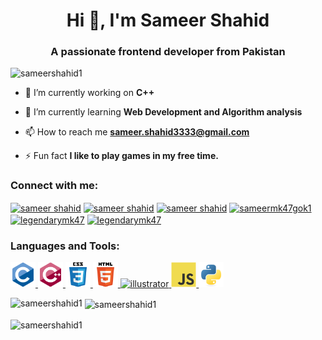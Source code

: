<h1 align="center">Hi 👋, I'm Sameer Shahid</h1>
<h3 align="center">A passionate frontend developer from Pakistan</h3>

<p align="left"> <img src="https://komarev.com/ghpvc/?username=sameershahid1&label=Profile%20views&color=0e75b6&style=flat" alt="sameershahid1" /> </p>

- 🔭 I’m currently working on **C++**

- 🌱 I’m currently learning **Web Development and Algorithm analysis**

- 📫 How to reach me **sameer.shahid3333@gmail.com**

- ⚡ Fun fact **I like to play games in my free time.**

<h3 align="left">Connect with me:</h3>
<p align="left">
<a href="https://linkedin.com/in/sameer shahid" target="blank"><img align="center" src="https://raw.githubusercontent.com/rahuldkjain/github-profile-readme-generator/master/src/images/icons/Social/linked-in-alt.svg" alt="sameer shahid" height="30" width="40" /></a>
<a href="https://fb.com/sameer shahid" target="blank"><img align="center" src="https://raw.githubusercontent.com/rahuldkjain/github-profile-readme-generator/master/src/images/icons/Social/facebook.svg" alt="sameer shahid" height="30" width="40" /></a>
<a href="https://instagram.com/sameer shahid" target="blank"><img align="center" src="https://raw.githubusercontent.com/rahuldkjain/github-profile-readme-generator/master/src/images/icons/Social/instagram.svg" alt="sameer shahid" height="30" width="40" /></a>
<a href="https://www.codechef.com/users/sameermk47gok1" target="blank"><img align="center" src="https://cdn.jsdelivr.net/npm/simple-icons@3.1.0/icons/codechef.svg" alt="sameermk47gok1" height="30" width="40" /></a>
<a href="https://www.hackerrank.com/legendarymk47" target="blank"><img align="center" src="https://raw.githubusercontent.com/rahuldkjain/github-profile-readme-generator/master/src/images/icons/Social/hackerrank.svg" alt="legendarymk47" height="30" width="40" /></a>
<a href="https://www.leetcode.com/legendarymk47" target="blank"><img align="center" src="https://raw.githubusercontent.com/rahuldkjain/github-profile-readme-generator/master/src/images/icons/Social/leet-code.svg" alt="legendarymk47" height="30" width="40" /></a>
</p>

<h3 align="left">Languages and Tools:</h3>
<p align="left"> <a href="https://www.cprogramming.com/" target="_blank" rel="noreferrer"> <img src="https://raw.githubusercontent.com/devicons/devicon/master/icons/c/c-original.svg" alt="c" width="40" height="40"/> </a> <a href="https://www.w3schools.com/cpp/" target="_blank" rel="noreferrer"> <img src="https://raw.githubusercontent.com/devicons/devicon/master/icons/cplusplus/cplusplus-original.svg" alt="cplusplus" width="40" height="40"/> </a> <a href="https://www.w3schools.com/css/" target="_blank" rel="noreferrer"> <img src="https://raw.githubusercontent.com/devicons/devicon/master/icons/css3/css3-original-wordmark.svg" alt="css3" width="40" height="40"/> </a> <a href="https://www.w3.org/html/" target="_blank" rel="noreferrer"> <img src="https://raw.githubusercontent.com/devicons/devicon/master/icons/html5/html5-original-wordmark.svg" alt="html5" width="40" height="40"/> </a> <a href="https://www.adobe.com/in/products/illustrator.html" target="_blank" rel="noreferrer"> <img src="https://www.vectorlogo.zone/logos/adobe_illustrator/adobe_illustrator-icon.svg" alt="illustrator" width="40" height="40"/> </a> <a href="https://developer.mozilla.org/en-US/docs/Web/JavaScript" target="_blank" rel="noreferrer"> <img src="https://raw.githubusercontent.com/devicons/devicon/master/icons/javascript/javascript-original.svg" alt="javascript" width="40" height="40"/> </a> <a href="https://www.python.org" target="_blank" rel="noreferrer"> <img src="https://raw.githubusercontent.com/devicons/devicon/master/icons/python/python-original.svg" alt="python" width="40" height="40"/> </a> </p>

<p><img align="left" src="https://github-readme-stats.vercel.app/api/top-langs?username=sameershahid1&show_icons=true&locale=en&layout=compact" alt="sameershahid1" /></p>

<p>&nbsp;<img align="center" src="https://github-readme-stats.vercel.app/api?username=sameershahid1&show_icons=true&locale=en" alt="sameershahid1" /></p>

<p><img align="center" src="https://github-readme-streak-stats.herokuapp.com/?user=sameershahid1&" alt="sameershahid1" /></p>
